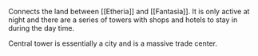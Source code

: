Connects the land between [[Etheria]] and [[Fantasia]]. It is only active at night and there are a series of towers with shops and hotels to stay in during the day time. 

Central tower is essentially a city and is a massive trade center.
